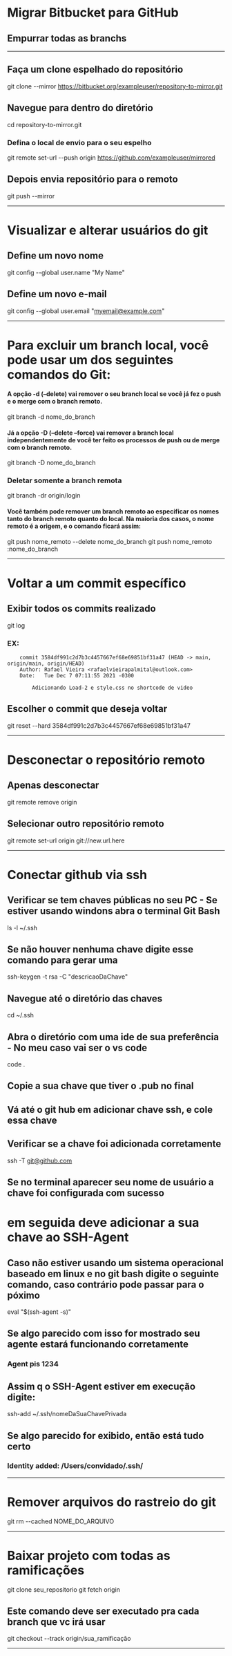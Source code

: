 # Migrar Bitbucket para GitHub
## Empurrar todas as branchs

---------------------------------------------------------------------------------
## Faça um clone espelhado do repositório
git clone --mirror https://bitbucket.org/exampleuser/repository-to-mirror.git

## Navegue para dentro do diretório
cd repository-to-mirror.git

### Defina o local de envio para o seu espelho
git remote set-url --push origin https://github.com/exampleuser/mirrored

## Depois envia repositório para o remoto
git push --mirror

---------------------------------------------------------------------------------
# Visualizar e alterar usuários do git

## Define um novo nome
git config --global user.name "My Name"

## Define um novo e-mail
git config --global user.email "myemail@example.com"

---------------------------------------------------------------------------------
# Para excluir um branch local, você pode usar um dos seguintes comandos do Git:

#### A opção -d (–delete) vai remover o seu branch local se você já fez o push e o merge com o branch remoto.
git branch -d nome_do_branch

#### Já a opção -D  (–delete –force) vai remover a branch local independentemente de você ter feito os processos de push ou de merge com o branch remoto.
git branch -D nome_do_branch

### Deletar somente a branch remota
git branch -dr origin/login 

#### Você também pode remover um branch remoto ao especificar os nomes tanto do branch remoto quanto do local. Na maioria dos casos, o nome remoto é a origem, e o comando ficará assim:

git push nome_remoto --delete nome_do_branch
git push nome_remoto :nome_do_branch

---------------------------------------------------------------------------------
# Voltar a um commit específico

## Exibir todos os commits realizado

git log

### EX:   
        commit 3584df991c2d7b3c4457667ef68e69851bf31a47 (HEAD -> main, origin/main, origin/HEAD)
        Author: Rafael Vieira <rafaelvieirapalmital@outlook.com>
        Date:   Tue Dec 7 07:11:55 2021 -0300

            Adicionando Load-2 e style.css no shortcode de video

## Escolher o commit que deseja voltar

git reset --hard 3584df991c2d7b3c4457667ef68e69851bf31a47

---------------------------------------------------------------------------------

# Desconectar o repositório remoto

## Apenas desconectar
git remote remove origin

## Selecionar outro repositório remoto
git remote set-url origin git://new.url.here

---------------------------------------------------------------------------------

# Conectar github via ssh

## Verificar se tem chaves públicas no seu PC - Se estiver usando windons abra o terminal Git Bash
ls -l ~/.ssh

## Se não houver nenhuma chave digite esse comando para gerar uma
ssh-keygen -t rsa -C "descricaoDaChave"

## Navegue até o diretório das chaves
cd ~/.ssh

## Abra o diretório com uma ide de sua preferência - No meu caso vai ser o vs code
code .

## Copie a sua chave  que tiver o .pub no final

## Vá até o git hub em adicionar chave ssh, e cole essa chave

## Verificar se a chave foi adicionada corretamente
ssh -T git@github.com

## Se no terminal aparecer seu nome de usuário a chave foi configurada com sucesso

# em seguida deve adicionar a sua chave ao SSH-Agent

## Caso não estiver usando um sistema operacional baseado em linux e no git bash digite o seguinte comando, caso contrário pode passar para o póximo
eval "$(ssh-agent -s)"

## Se algo parecido com isso for mostrado seu agente estará funcionando corretamente
### Agent pis 1234

## Assim q o SSH-Agent estiver em execução digite:
ssh-add ~/.ssh/nomeDaSuaChavePrivada

## Se algo parecido for exibido, então está tudo certo
### Identity added: /Users/convidado/.ssh/

---------------------------------------------------------------------------------

# Remover arquivos do rastreio do git

git rm --cached NOME_DO_ARQUIVO

---------------------------------------------------------------------------------
# Baixar projeto com todas as ramificações

git clone seu_repositorio
git fetch origin

## Este comando deve ser executado pra cada branch que vc irá usar
git checkout --track origin/sua_ramificação

---------------------------------------------------------------------------------
